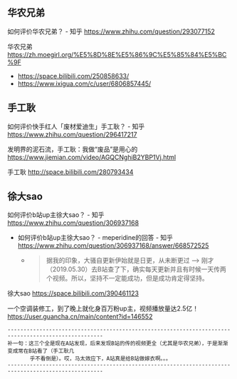 

## 华农兄弟

如何评价华农兄弟？ - 知乎 https://www.zhihu.com/question/293077152

 华农兄弟 https://zh.moegirl.org/%E5%8D%8E%E5%86%9C%E5%85%84%E5%BC%9F
 - https://space.bilibili.com/250858633/
 - https://www.ixigua.com/c/user/6806857445/
 
## 手工耿

如何评价快手红人「废材爱迪生」手工耿？ - 知乎 https://www.zhihu.com/question/296417217

发明界的泥石流，手工耿：我做“废品”是用心的 https://www.jiemian.com/video/AGQCNghiB2YBP1Vj.html

手工耿 http://space.bilibili.com/280793434

## 徐大sao

如何评价b站up主徐大sao？ - 知乎 https://www.zhihu.com/question/306937168
- 如何评价b站up主徐大sao？ - meperidine的回答 - 知乎 https://www.zhihu.com/question/306937168/answer/668572525
  * > 据我的印象，大骚自更新伊始就是日更，从未断更过 --> 刚才（2019.05.30）去B站查了下，确实每天更新并且有时候一天传两个视频。所以，坚持不一定能成功，但是成功肯定得坚持。

徐大sao https://space.bilibili.com/390461123

一个空调装修工，到了晚上就化身百万粉up主，视频播放量达2.5亿！ https://user.guancha.cn/main/content?id=146552

```
----------------------------------------------------------------------------------------------------
补一句：这三个全是现在A站发现，后来发现B站的传的视频更全（尤其是华农兄弟），于是渐渐变成常在B站看了（手工耿几
       乎不看倒是）。哎，马太效应下，A站真是给B站做嫁衣啊。。。
----------------------------------------------------------------------------------------------------
```
